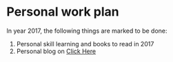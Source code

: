 # Personal work plan

In year 2017, the following things are marked to be done:

1. Personal skill learning and books to read in 2017
2. Personal blog on [Click Here](http://www.jianshu.com/users/b170a0cdcc72/)


